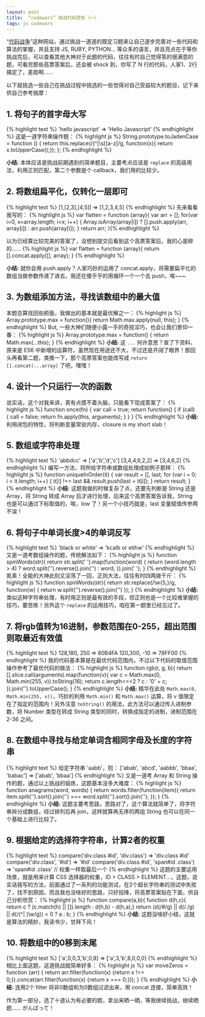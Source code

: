 ```yaml
---
layout: post
title:  “codewars” 挑战代码赏析（一）
tags: js codewars
---
```


“[代码战争](http://prototypejs.org/)”这种网站，通过挑战一道道的既定习题来让自己逐步完善对一些代码和算法的掌握，并且支持 JS, RUBY, PYTHON... 等众多的语言，并且亮点在于等你挑战完后，可以查看其他大神对于此题的代码，往往有时自己觉得答的很满意的题，可看完那些高票答案后，还会被 shock 到，你写了 N 行的代码，人家1、2行搞定了，差距啊……

以下就挑选一些自己在挑战过程中挑选的一些觉得对自己受益较大的题目，记下来供自己参考揣摩：

<!--more-->

## 1. 将句子的首字母大写
{% highlight text %}
'hello javascript' => 'Hello Javascript'
{% endhighlight %}
这是一道字符串操作题：
{% highlight js %}
String.prototype.toJadenCase = function () {
  return this.replace(/(^|\s)[a-z]/g, function(x){ return x.toUpperCase();});
};
{% endhighlight %}

__小结:__ 本体应该是挑战前期遇到的简单题目，主要考点应该是 `replace` 的高级用法，利用正则匹配，第二个参数是个 callback，我们用的比较少。

## 2. 将数组扁平化，仅转化一层即可
{% highlight text %}
[1,[2,3],[4,5]] => [1,2,3,4,5]
{% endhighlight %}
先来看看我写的：
{% highlight js %}
var flatten = function (array){
  var arr = [];
  for(var i=0, x=array.length; i<x; i++) {
    Array.isArray(array[i]) ? [].push.apply(arr, array[i]) : arr.push(array[i]);
  }
  return arr;
}{% endhighlight %}

以为已经算比较完美的答案了，没想到提交后看到这个高票答案后，我的心是碎的……
{% highlight js %}
var flatten = function (array){
  return [].concat.apply([], array);
}
{% endhighlight %}

__小结:__ 就你会用 push.apply？人家巧妙的运用了 concat.apply，将需要扁平化的数组当做参数传递了进去，我还在傻乎乎的用循环一个一个去 push，唉~~~

## 3. 为数组添加方法，寻找该数组中的最大值
本题总算找回些颜面，我做出的基本就是最优解之一：
{% highlight js %}
Array.prototype.max = function(){
  return Math.max.apply(null, this);
}
{% endhighlight %}
But, 一些大神们随便小露一手的奇技淫巧，也会让我们景仰一番：
{% highlight js %}
Array.prototype.max = function() {
  return Math.max(...this);
}
{% endhighlight %}
__小结:__ 这 `...` 何许意思？查了下资料，原来是 ES6 中新增的运算符，虽然现在用途还不大，不过还是开阔了眼界！那回头再看第二题，类推一下，那个高票答案也能改写成 `return [].concat(...array)` 了吧，嘿嘿！

## 4. 设计一个只运行一次的函数
说实话，这个对我来讲，真有点摸不着头脑，只能看下现成答案了：
{% highlight js %}
function once(fn) {
  var call = true;
  return function() {
    if (call) {
      call = false;
      return fn.apply(this, arguments);
    }
  }
}
{% endhighlight %}
__小结:__ 利用闭包的特性，将判断变量常驻内存，closure is my short slab！

## 5. 数组或字符串处理
{% highlight text %}
'abbdcc' => ['a','b','d','c']
[3,4,4,6,2,2] => [3,4,6,2]
{% endhighlight %}
编写一方法，将所给字符串或数组处理成如例子那样：
{% highlight js %}
function uniqueInOrder(it) {
  var result = [], last;
  for (var i = 0; i < it.length; i++) {
    it[i] !== last && result.push(last = it[i]);
  }
  return result;
}
{% endhighlight %}
__小结:__ 这题我做的时候复杂了点，还要先判断是 String 还是 Array，将 String 转成 Array 后才进行处理，后来这个高票答案告诉我，String 也是可以通过下标取值的，唉，low 了！另一个小技巧就是，last 变量赋值传参两不误！

## 6. 将句子中单词长度>4的单词反写
{% highlight text %}
'black or white' => 'kcalb or etihw'
{% endhighlight %}
又是一道考数组操作的题，传统解法如下：
{% highlight js %}
function spinWords(str){
  return str.split(' ').map(function(word) {
    return (word.length > 4) ? word.split('').reverse().join('') : word;
  }).join(' ');
}
{% endhighlight %}
氮素！全能的大神此刻又淫荡了一回，正则大法，往往有时四两拨千斤：
{% highlight js %}
function spinWords(str){
  return str.replace(/\w{5,}/g, function(w) {
    return w.split('').reverse().join('')
  });
}
{% endhighlight %}
__小结:__ 类似这种字符串处理，有时用正则是最有效的手段，但正则也是一个比较难掌握的技巧，要苦练！另外这个 `replace` 的运用技巧，咱在第一题里已经见过了。

## 7. 将rgb值转为16进制，参数范围在0-255，超出范围则取最近有效值
{% highlight text %}
128,180, 250 => 80B4FA
120,300, -10 => 78FF00
{% endhighlight %}
我的代码基本算是在最优代码范围内，不过以下代码的取值范围操作参考了最优代码的做法：
{% highlight js %}
function rgb(r, g, b){
  return [].slice.call(arguments).map(function(v){
    var c = Math.max(0, Math.min(255, v)).toString(16);
    return c.length===2 ? c : '0' + c;
  }).join('').toUpperCase();
}
{% endhighlight %}
__小结:__ 精华在此处 `Math.max(0, Math.min(255, v))`，巧妙的利用 `Math.min()` 和 `Math.max()` 运算，将 v 值限定在了指定的范围内！另外注意 `toString()` 的用法，此方法可以通过传入进制参数，将 Number 类型在转成 String 类型的同时，转换成指定的进制，进制范围在 2-36 之间。

## 8. 在数组中寻找与给定单词含相同字母及长度的字符串
{% highlight text %}
给定字符串 'aabb'，则：
['abab', 'abcd', 'aabbb', 'bbaa', 'babac'] => ['abab', 'bbaa']
{% endhighlight %}
又是一道考 Array 和 String 操作的题，通过以上挑战的锻炼，这题基本没多大难度：
{% highlight js %}
function anagrams(word, words) {
  return words.filter(function(item){
    return item.split('').sort().join('') === word.split('').sort().join('');
  });
}
{% endhighlight %}
__小结:__ 这题主要考思路，思路对了，这个算法就简单了，将字符串拆分成数组，经过排列后再 join，这样就算再无序的两组 String 也可以在同一个基础上进行比较了。

## 9. 根据给定的选择符字符串，计算2者的权重
{% highlight text %}
compare('div.class #id', 'div.class') => 'div.class #id'
compare('div.class', '#id') => '#id'
compare('div.class #id', 'span#id .class') => 'span#id .class' // 权重一样取最后一个
{% endhighlight %}
这题的主要运用场景，就是用来计算 CSS 选择器的权重，ID > CLASS > ELEMENT...，这题，说实话我写的方法，前面通过了一系列的功能测试，在2个超长字符串的测试中失败了，找不到原因，而且我也没啥好的思路，只好投降，将高票答案贴在下面，供自己分析欣赏：
{% highlight js %}
function compare(a,b){
  function d(h,c){ return c ? (c.match(h) || []).length : d(h,b) - d(h,a);}
  return (d(/#/g) || d(/\./g) || d(/(^| )\w/g)) < 0 ? a : b;
}
{% endhighlight %}
__小结:__ 这题没啥好小结，这就是算法的精妙，我读书少，甘拜下风！

## 10. 将数组中的0移到末尾
{% highlight text %}
['a',0,0,3,'b',0,8] => ['a',3,'b',8,0,0,0]
{% endhighlight %}
相比上面这题，这道挑战就简单好多：
{% highlight js %}
var moveZeros = function (arr) {
  return arr.filter(function(x) {return x !== 0;}).concat(arr.filter(function(x) {return x === 0;}));
}
{% endhighlight %}
__小结:__ 连用2个 filter 将非0数组和为0数组过滤出来，用 concat 连接，简单高效！

作为第一部分，选了十道认为有必要的题，拿出来晒一晒，等我继续挑战，继续晒题…… がんばって！
